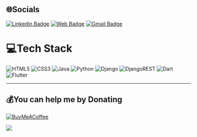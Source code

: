 
## 🌐Socials
[![Linkedin Badge](https://img.shields.io/badge/-prashant4900-blue?style=social&logo=Linkedin&logoColor=blue&link=https://www.linkedin.com/in/prashant4900/)](https://www.linkedin.com/in/prashant4900/) [![Web Badge](http://img.shields.io/badge/-Resume-1ca0f1?style=social&logo=dropbox&logoColor=blue&link=https://drive.google.com/drive/folders/1F04EySjsho6Y1RMVIKpIIYRFWfb1VbAZ?usp=sharing)](https://drive.google.com/drive/folders/1F04EySjsho6Y1RMVIKpIIYRFWfb1VbAZ?usp=sharing) [![Gmail Badge](https://img.shields.io/badge/-Gmail-c14438?style=social&logo=Gmail&logoColor=red&link=mailto:prashantnigam490@gmail.com)](mailto:prashantnigam490@gmail.com)


# 💻Tech Stack
![HTML5](https://img.shields.io/badge/html5-%23E34F26.svg?style=for-the-badge&logo=html5&logoColor=white)
![CSS3](https://img.shields.io/badge/css3-%231572B6.svg?style=for-the-badge&logo=css3&logoColor=white)
![Java](https://img.shields.io/badge/java-%23ED8B00.svg?style=for-the-badge&logo=java&logoColor=white)
![Python](https://img.shields.io/badge/python-3670A0?style=for-the-badge&logo=python&logoColor=ffdd54)
![Django](https://img.shields.io/badge/django-%23092E20.svg?style=for-the-badge&logo=django&logoColor=white)
![DjangoREST](https://img.shields.io/badge/DJANGO-REST-ff1709?style=for-the-badge&logo=django&logoColor=white&color=ff1709&labelColor=gray)
![Dart](https://img.shields.io/badge/dart-%230175C2.svg?style=for-the-badge&logo=dart&logoColor=white)
![Flutter](https://img.shields.io/badge/Flutter-%2302569B.svg?style=for-the-badge&logo=Flutter&logoColor=white)


---
## 💰You can help me by Donating
  [![BuyMeACoffee](https://img.shields.io/badge/Buy%20Me%20a%20Coffee-ffdd00?style=for-the-badge&logo=buy-me-a-coffee&logoColor=black)](https://buymeacoffee.com/prashant4900) 

[![](https://visitcount.itsvg.in/api?id=Prashant4900&icon=5&color=11)](https://visitcount.itsvg.in)

